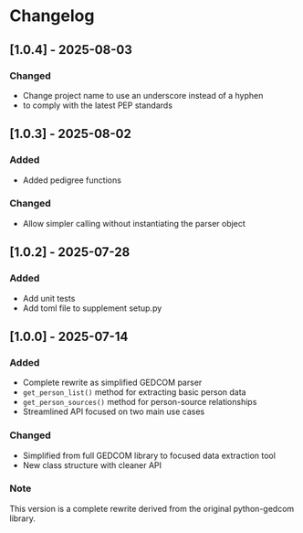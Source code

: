 # Changelog

## [1.0.4] - 2025-08-03
### Changed
- Change project name to use an underscore instead of a hyphen
- to comply with the latest PEP standards

## [1.0.3] - 2025-08-02
### Added
- Added pedigree functions

### Changed
- Allow simpler calling without instantiating the parser object

## [1.0.2] - 2025-07-28
### Added
- Add unit tests
- Add toml file to supplement setup.py

## [1.0.0] - 2025-07-14
### Added
- Complete rewrite as simplified GEDCOM parser
- `get_person_list()` method for extracting basic person data
- `get_person_sources()` method for person-source relationships
- Streamlined API focused on two main use cases

### Changed
- Simplified from full GEDCOM library to focused data extraction tool
- New class structure with cleaner API

### Note
This version is a complete rewrite derived from the original python-gedcom library.